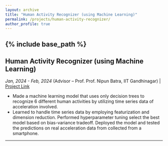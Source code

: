 ```yaml
---
layout: archive
title: "Human Activity Recognizer (using Machine Learning)"
permalink: /projects/human-activity-recognizer/
author_profile: true
---
```


{% include base_path %}
-----

## Human Activity Recognizer (using Machine Learning)
_Jan, 2024 - Feb, 2024_
(Advisor – Prof. Prof. Nipun Batra, IIT Gandhinagar) | [Project Link](https://github.com/Nihar1402-iit/Human-Activity-Recognizer)

- Made a machine learning model that uses only decision trees to recognize 6 different human activities by utilizing time series data of acceleration involved.
- Learned to handle time series data by employing featurization and dimension reduction. Performed hyperparameter tuning select the best model based on bias-variance tradeoff. Deployed the model and tested the predictions on real acceleration data from collected from a smartphone.

---

